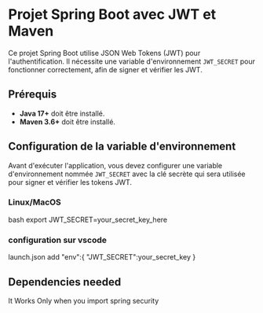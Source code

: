 # Projet Spring Boot avec JWT et Maven

Ce projet Spring Boot utilise JSON Web Tokens (JWT) pour l'authentification. Il nécessite une variable d'environnement `JWT_SECRET` pour fonctionner correctement, afin de signer et vérifier les JWT.

## Prérequis

- **Java 17+** doit être installé.
- **Maven 3.6+** doit être installé.

## Configuration de la variable d'environnement

Avant d'exécuter l'application, vous devez configurer une variable d'environnement nommée `JWT_SECRET` avec la clé secrète qui sera utilisée pour signer et vérifier les tokens JWT.

### Linux/MacOS

bash
export JWT_SECRET=your_secret_key_here 

### configuration sur vscode
launch.json
add 
"env":{
    "JWT_SECRET":your_secret_key
}

## Dependencies needed
It Works Only when you import spring security 

